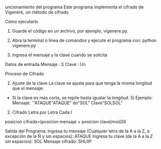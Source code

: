 uncionamiento del programa
Este programa implementa el cifrado de Vigenère, un método de cifrado

Cómo ejecutarlo
1. Guarde el código en un archivo, por ejemplo, vigenere.py.
2. Abra la terminal o línea de comandos y ejecute el programa con:
python vigenere.py

3. Ingresa el mensaje y la clave cuando se solicita

Datos de entrada
Mensaje : S
Clave : Un

Proceso de Cifrado
1. Ajuste de la clave
La clave se ajusta para que tenga la misma longitud que el mensaje:

* Si la clave es más corta, se repite hasta igualar la longitud.
Si
Ejemplo:
Mensaje: `"ATAQUE"ATAQUE"
do"SOL"
Clave"SOLSOL"

2. Cifrado Letra por Letra
Cada l

posicion cifrada=(posicion mensaje + posicion clave)mod26

Salida del Programa:
Ingresa tu mensaje (Cualquier letra de la A a la Z, a excepción de la Ñ y sin espacios): ATAQUE
Ingresa tu clave (de la A a la Z sin espacios): SOL
Mensaje cifrado: SHLIIP
